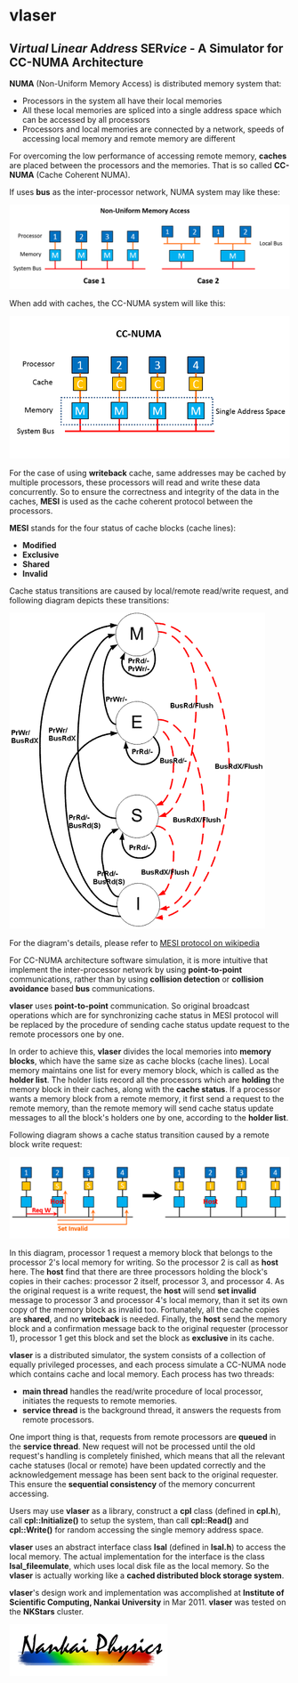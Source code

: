vlaser
====
V*irtual* L*inear* A*ddress* SER*vice* - A Simulator for CC-NUMA Architecture
----

**NUMA** (Non-Uniform Memory Access) is distributed memory system that:
- Processors in the system all have their local memories
- All these local memories are spliced into a single address space
which can be accessed by all processors
- Processors and local memories are connected by a network,
speeds of accessing local memory and remote memory are different

For overcoming the low performance of accessing remote memory,
**caches** are placed between the processors and the memories.
That is so called **CC-NUMA** (Cache Coherent NUMA).

If uses **bus** as the inter-processor network,
NUMA system may like these:

![numa](./readme_resource/vlaser_numa.png)

When add with caches, the CC-NUMA system will like this:

![ccnuma](./readme_resource/vlaser_ccnuma.png)

For the case of using **writeback** cache, same addresses may be cached by
multiple processors, these processors will read and write these data
concurrently. So to ensure the correctness and integrity of the
data in the caches, **MESI** is used as the cache coherent protocol between
the processors.
 
**MESI** stands for the four status of cache blocks (cache lines):
+ **Modified**
+ **Exclusive**
+ **Shared**
+ **Invalid**
 
Cache status transitions are caused by local/remote read/write request,
and following diagram depicts these transitions:
 
![MESI_Transitions](./readme_resource/Diagrama_MESI.GIF)

For the diagram's details, please refer to
[MESI protocol on wikipedia](https://en.wikipedia.org/wiki/MESI_protocol)
 
For CC-NUMA architecture software simulation, it is more intuitive that
implement the inter-processor network by using **point-to-point** communications,
rather than by using **collision detection** or **collision avoidance**
based **bus** communications.
 
**vlaser** uses **point-to-point** communication. So original broadcast
operations which are for synchronizing cache status in MESI protocol will
be replaced by the procedure of sending cache status update request
to the remote processors one by one.

In order to achieve this, **vlaser** divides the local memories into
**memory blocks**, which have the same size as cache blocks (cache lines).
Local memory maintains one list for every memory block,
which is called as the **holder list**.
The holder lists record all the processors which are **holding** the memory
block in their caches, along with the **cache status**.
If a processor wants a memory block from a remote memory, it first send
a request to the remote memory, than the remote memory will send cache status
update messages to all the block's holders one by one, according to the
**holder list**.

Following diagram shows a cache status transition caused by a remote block
write request:

![MESI_remote_write](./readme_resource/vlaser_mesi_transition.png)

In this diagram, processor 1 request a memory block that belongs to the
processor 2's local memory for writing. So the processor 2 is call as
**host** here. The **host** find that there are three processors holding
the block's copies in their caches: processor 2 itself, processor 3,
and processor 4. As the original request is a write request, the **host**
will send **set invalid** message to processor 3 and processor 4's local memory,
than it set its own copy of the memory block as invalid too. Fortunately,
all the cache copies are **shared**, and no **writeback** is needed.
Finally, the **host** send the memory block and a confirmation message back to
the original requester (processor 1), processor 1 get this block and set
the block as **exclusive** in its cache.

**vlaser** is a distributed simulator, the system consists of a collection
of equally privileged processes, and each process simulate a CC-NUMA node
which contains cache and local memory. Each process has two threads:
+ **main thread** handles the read/write procedure of local processor,
initiates the requests to remote memories.
+ **service thread** is the background thread, it answers the requests
from remote processors.

One import thing is that, requests from remote processors are **queued** in
the **service thread**. New request will not be processed until the old
request's handling is completely finished, which means that all the relevant
cache statuses (local or remote) have been updated correctly and the
acknowledgement message has been sent back to the original requester.
This ensure the **sequential consistency** of the memory concurrent
accessing.

Users may use **vlaser** as a library, construct a **cpl** class (defined
in **cpl.h**), call **cpl::Initialize()** to setup the system, than call
**cpl::Read()** and **cpl::Write()** for random accessing the single memory
address space.

**vlaser** uses an abstract interface class **lsal** (defined in **lsal.h**)
to access the local memory. The actual implementation for the interface
is the class **lsal_fileemulate**, which uses local disk file as the local
memory. So the **vlaser** is actually working like a **cached distributed block
storage system**.

**vlaser**'s design work and implementation was accomplished at
**Institute of Scientific Computing, Nankai University** in Mar 2011.
**vlaser** was tested on the **NKStars** cluster.

![Nankai_Physics](./readme_resource/nankai_physics.png "Nankai Physics")
 